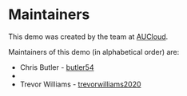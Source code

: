 # Maintainers

This demo was created by the team at [AUCloud](https://www.australiacloud.com.au).

Maintainers of this demo (in alphabetical order) are:

- Chris Butler - [butler54](https://github.com/butler54)
- 
- Trevor Williams  - [trevorwilliams2020](https://github.com/trevorwilliams2020)
